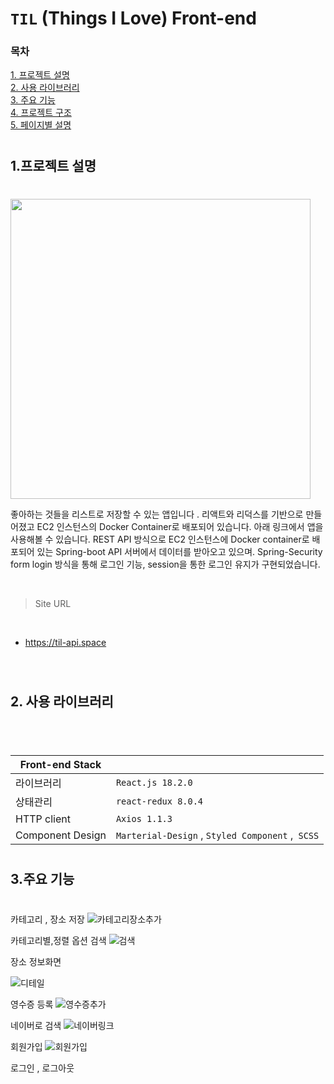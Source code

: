 #
# `TIL` (Things I Love) Front-end 

### 목차

[1. 프로젝트 설명](#1프로젝트-설명 )
<br/>
[2. 사용 라이브러리](#2사용-라이브러리)
<br/>
[3. 주요 기능](#3주요-기능)
<br/>
[4. 프로젝트 구조](#4프로젝트-구조)
<br/>
[5. 페이지별 설명](#5페이지별-설명)
<br/>

#
## 1.프로젝트 설명 
#
<img width="480px" src="https://drive.google.com/file/d/1ulvfjbgBfFsw7jpDlOsWPDfKbm_PYhi4/view?usp=share_link"/>


좋아하는 것들을 리스트로 저장할 수 있는 앱입니다 .  리액트와 리덕스를 기반으로 만들어졌고 EC2 인스턴스의 Docker Container로 배포되어 있습니다. 아래 링크에서 앱을 사용해볼 수 있습니다. REST API 방식으로 EC2 인스턴스에 Docker container로 배포되어 있는 Spring-boot API 서버에서 데이터를 받아오고 있으며. Spring-Security form login 방식을 통해 로그인 기능, session을 통한 로그인 유지가 구현되었습니다. 

<br/>

> Site URL

<br/>

- https://til-api.space

<br/>

#
## 2. 사용 라이브러리
#

<br/>

Front-end Stack||
--|--  
라이브러리|`React.js 18.2.0`
상태관리|`react-redux 8.0.4`
HTTP client | `Axios 1.1.3`
Component Design | `Marterial-Design` , `Styled Component` ,` SCSS`


#
## 3.주요 기능
#

카테고리 , 장소 저장 
![카테고리장소추가](https://user-images.githubusercontent.com/51349774/202737409-bccc475d-488b-4e42-a238-218b765d6944.gif)

카테고리별,정렬 옵션  검색 
![검색](https://user-images.githubusercontent.com/51349774/202738184-fcffae38-286e-4961-9d05-019436975ce3.gif)


장소 정보화면

![디테일](https://user-images.githubusercontent.com/51349774/202738101-931039d5-494b-40bf-bc6d-d265c4d152e1.gif)


영수증 등록
![영수증추가](https://user-images.githubusercontent.com/51349774/202737749-dbae5e82-c14d-4fc2-9a87-65424d94897e.gif)


네이버로 검색
![네이버링크](https://user-images.githubusercontent.com/51349774/202737796-a33e8185-1c77-449e-9098-d528f66fb0c6.gif)

회원가입
![회원가입](https://user-images.githubusercontent.com/51349774/202737899-ff60ec9e-6445-444c-8848-7cf818541001.gif)

로그인 , 로그아웃



